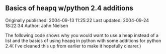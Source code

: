 ## Basics of heapq  w/python 2.4 additions 
Originally published: 2004-09-13 11:25:22 
Last updated: 2004-09-24 18:22:34 
Author: John Nielsen 
 
The following code shows why you would want to use a heap instead of a list and the basics of using heapq in python with some additions for python 2.4( I've cleaned this up from earlier to make it hopefully clearer.)